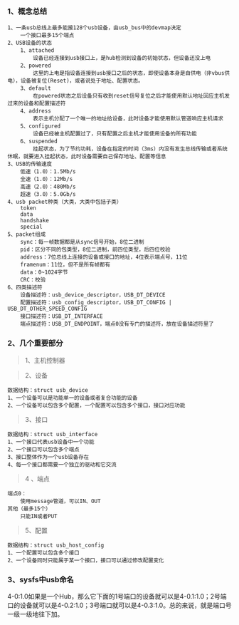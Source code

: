 ### 1、概念总结  
```
1、一条usb总线上最多能接128个usb设备，由usb_bus中的devmap决定
	一个接口最多15个端点
2、USB设备的状态
	1、attached
		设备已经连接到usb接口上，是hub检测到设备的初始状态，但设备还没上电
	2、powered
		这里的上电是指设备连接到usb接口之后的状态，即使设备本身是自供电（非vbus供电），设备被复位(Reset)，或者说处于地址、配置状态。
	3、default
		在powered状态之后设备只有收到reset信号复位之后才能使用默认地址回应主机发过来的设备和配置描述符
	4、address
		表示主机分配了一个唯一的地址给设备，此时设备才能使用默认管道响应主机请求
	5、configured
		设备已经被主机配置过了，只有配置之后主机才能使用设备的所有功能
	6、suspended
		挂起状态，为了节约功耗，设备在指定的时间（3ms）内没有发生总线传输或者系统休眠，就要进入挂起状态，此时设备需要自己保存地址、配置等信息
3、USB的传输速度
	低速（1.0）：1.5Mb/s
	全速（1.0）：12Mb/s
	高速（2.0）：480Mb/s
	超速（3.0）：5.0Gb/s
4、usb packet种类（大类，大类中包括子类）
	token
	data
	handshake
	special
5、packet组成
	sync：每一帧数据都是从sync信号开始，8位二进制
	pid：区分不同的包类型，8位二进制，前四位类型，后四位校验
	address：7位总线上连接的设备或接口的地址，4位表示端点号，11位
	framenum：11位，但不是所有帧都有
	data：0~1024字节
	CRC：校验
6、四类描述符
	设备描述符：usb_device_descriptor，USB_DT_DEVICE
	配置描述符：usb_config_descriptor，USB_DT_CONFIG | USB_DT_OTHER_SPEED_CONFIG
	接口描述符：USB_DT_INTERFACE
	端点描述符：USB_DT_ENDPOINT，端点0没有专门的描述符，放在设备描述符里了
```

### 2、几个重要部分  
> 1、主机控制器  

> 2、设备  

```
数据结构：struct usb_device
1、一个设备可以是功能单一的设备或者复合功能的设备
2、一个设备可以包含多个配置，一个配置可以包含多个接口，接口对应功能
```

> 3、接口  

```
数据结构：struct usb_interface
1、一个接口代表usb设备中一个功能
2、一个接口可以包含多个端点
3、接口整体作为一个usb设备存在
4、每一个接口都需要一个独立的驱动和它交流
```

> 4 、端点  

```
端点0：
	使用message管道，可以IN、OUT
其他（最多15个）
	只能IN或者PUT
```

> 5、配置  

```
数据结构：struct usb_host_config
1、一个配置可以包含多个接口
2、一个设备同时只能属于某一个接口，接口可以通过修改配置变化
```

### 3、sysfs中usb命名

4-0:1.0如果是一个Hub，那么它下面的1号端口的设备就可以是4-0.1:1.0；2号端口的设备就可以是4-0.2:1.0；3号端口就可以是4-0.3:1.0。总的来说，就是端口号一级一级地往下加。

